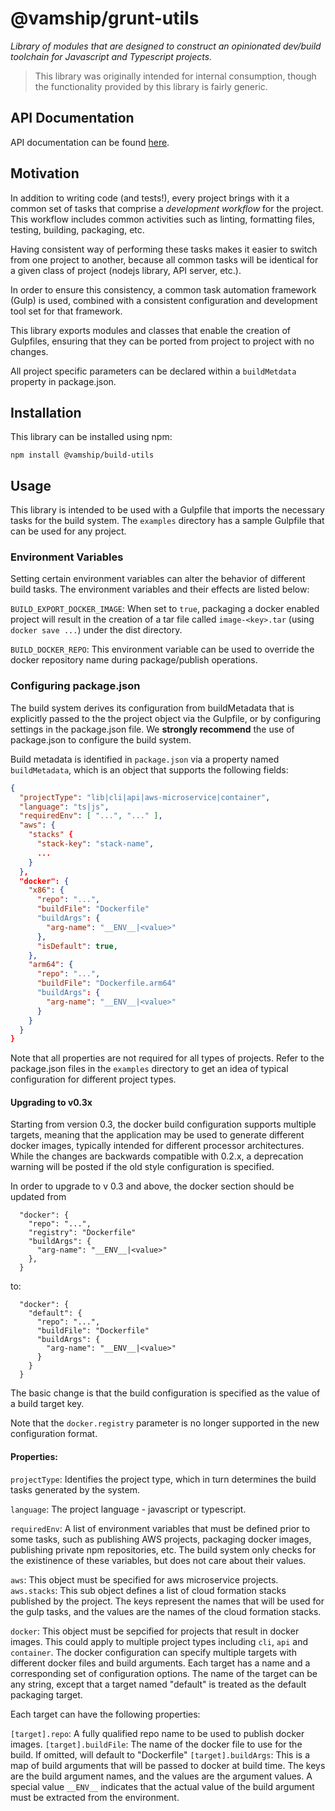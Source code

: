 # @vamship/grunt-utils

_Library of modules that are designed to construct an opinionated dev/build
toolchain for Javascript and Typescript projects._

> This library was originally intended for internal consumption, though the
> functionality provided by this library is fairly generic.

## API Documentation

API documentation can be found [here](https://vamship.github.io/build-utils).

## Motivation

In addition to writing code (and tests!), every project brings with it a common
set of tasks that comprise a _development workflow_ for the project. This
workflow includes common activities such as linting, formatting files, testing,
building, packaging, etc.

Having consistent way of performing these tasks makes it easier to switch from
one project to another, because all common tasks will be identical for a given
class of project (nodejs library, API server, etc.).

In order to ensure this consistency, a common task automation framework (Gulp)
is used, combined with a consistent configuration and development tool set for
that framework.

This library exports modules and classes that enable the creation of Gulpfiles,
ensuring that they can be ported from project to project with no changes.

All project specific parameters can be declared within a `buildMetdata` property
in package.json.

## Installation

This library can be installed using npm:

```
npm install @vamship/build-utils
```

## Usage

This library is intended to be used with a Gulpfile that imports the necessary
tasks for the build system. The `examples` directory has a sample Gulpfile that
can be used for any project.

### Environment Variables

Setting certain environment variables can alter the behavior of different build
tasks. The environment variables and their effects are listed below:

`BUILD_EXPORT_DOCKER_IMAGE`: When set to `true`, packaging a docker enabled
project will result in the creation of a tar file called `image-<key>.tar`
(using `docker save ...`) under the dist directory.

`BUILD_DOCKER_REPO`: This environment variable can be used to override the
docker repository name during package/publish operations.

### Configuring package.json

The build system derives its configuration from buildMetadata that is explicitly
passed to the the project object via the Gulpfile, or by configuring settings
in the package.json file. We **strongly recommend** the use of package.json to
configure the build system.

Build metadata is identified in `package.json` via a property named
`buildMetadata`, which is an object that supports the following fields:

```json
{
  "projectType": "lib|cli|api|aws-microservice|container",
  "language": "ts|js",
  "requiredEnv": [ "...", "..." ],
  "aws": {
    "stacks" {
      "stack-key": "stack-name",
      ...
    }
  },
  "docker": {
    "x86": {
      "repo": "...",
      "buildFile": "Dockerfile"
      "buildArgs": {
        "arg-name": "__ENV__|<value>"
      },
      "isDefault": true,
    },
    "arm64": {
      "repo": "...",
      "buildFile": "Dockerfile.arm64"
      "buildArgs": {
        "arg-name": "__ENV__|<value>"
      }
    }
  }
}
```

Note that all properties are not required for all types of projects. Refer to
the package.json files in the `examples` directory to get an idea of typical
configuration for different project types.

#### Upgrading to v0.3x

Starting from version 0.3, the docker build configuration supports multiple
targets, meaning that the application may be used to generate different docker
images, typically intended for different processor architectures. While the
changes are backwards compatible with 0.2.x, a deprecation warning will be
posted if the old style configuration is specified.

In order to upgrade to v 0.3 and above, the docker section should be updated
from

```
  "docker": {
    "repo": "...",
    "registry": "Dockerfile"
    "buildArgs": {
      "arg-name": "__ENV__|<value>"
    },
  }
```

to:

```
  "docker": {
    "default": {
      "repo": "...",
      "buildFile": "Dockerfile"
      "buildArgs": {
        "arg-name": "__ENV__|<value>"
      }
    }
  }
```

The basic change is that the build configuration is specified as the value of a
build target key.

Note that the `docker.registry` parameter is no longer supported in the new
configuration format.

#### Properties:

`projectType`: Identifies the project type, which in turn determines the build
tasks generated by the system.

`language`: The project language - javascript or typescript.

`requiredEnv`: A list of environment variables that must be defined prior to some
tasks, such as publishing AWS projects, packaging docker images, publishing
private npm repositories, etc. The build system only checks for the existinence
of these variables, but does not care about their values.

`aws`: This object must be specified for aws microservice projects.
`aws.stacks`: This sub object defines a list of cloud formation stacks published
by the project. The keys represent the names that will be used for the gulp
tasks, and the values are the names of the cloud formation stacks.

`docker`: This object must be sepcified for projects that result in docker
images. This could apply to multiple project types including `cli`, `api` and
`container`. The docker configuration can specify multiple targets with
different docker files and build arguments. Each target has a name and a
corresponding set of configuration options. The name of the target can be any
string, except that a target named "default" is treated as the default packaging
target.

Each target can have the following properties:

`[target].repo`: A fully qualified repo name to be used to publish docker images.
`[target].buildFile`: The name of the docker file to use for the build. If
omitted, will default to "Dockerfile"
`[target].buildArgs`: This is a map of build arguments that will be passed to
docker at build time. The keys are the build argument names, and the values are
the argument values. A special value `__ENV__` indicates that the actual value
of the build argument must be extracted from the environment.
